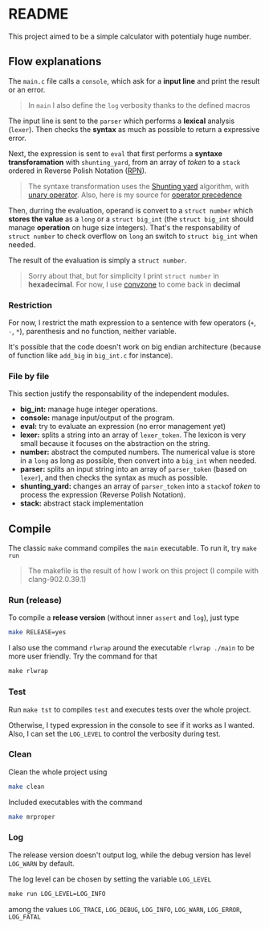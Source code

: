 # README

This project aimed to be a simple calculator with potentialy huge number.



## Flow explanations

The `main.c` file calls a `console`, which ask for a **input line** and print the result or an error.

> In `main` I also define the `log` verbosity thanks to the defined macros

The input line is sent to the `parser` which performs a **lexical** analysis (`lexer`). Then checks the **syntax** as much as possible to return a expressive error.

Next, the expression is sent to `eval` that first performs a **syntaxe transforamation** with `shunting_yard`, from an array of *token* to a `stack` ordered in Reverse Polish Notation ([RPN](https://en.wikipedia.org/wiki/Reverse_Polish_notation)).

> The syntaxe transformation uses the [Shunting yard](https://en.wikipedia.org/wiki/Shunting-yard_algorithm) algorithm, with [unary operator](https://stackoverflow.com/questions/16425571/unary-minus-in-shunting-yard-expression-parser). Also, here is my source for [operator precedence](https://en.wikipedia.org/wiki/Order_of_operations#Programming_languages)
>

Then, durring the evaluation, operand is convert to a `struct number` which **stores the value** as a `long` or a `struct big_int` (the `struct big_int` should manage **operation** on huge size integers). That's the responsability of `struct number` to check overflow on `long` an switch to `struct big_int` when needed.

The result of the evaluation is simply a `struct number`.

> Sorry about that, but for simplicity I print `struct number` in **hexadecimal**. For now, I use [convzone](https://www.convzone.com/hex-to-decimal/) to come back in **decimal**

### Restriction

For now, I restrict the math expression to a sentence with few operators (`+`, `-`, `*`), parenthesis and no function, neither variable.

It's possible that the code doesn't work on big endian architecture (because of function like `add_big` in `big_int.c` for instance).

### File by file

This section justify the responsability of the independent modules.

- **big_int:** manage huge integer operations.
- **console:** manage input/output of the program.
- **eval:** try to evaluate an expression (no error management yet)
- **lexer:** splits a string into an array of `lexer_token`. The lexicon is very small because it focuses on the abstraction on the string.
- **number:** abstract the computed numbers. The numerical value is store in a `long` as long as possible, then convert into a `big_int` when needed.  
- **parser:** splits an input string into an array of `parser_token` (based on `lexer`), and then checks the syntax as much as possible.
- **shunting_yard:** changes an array of `parser_token` into a `stack`of *token* to process the expression (Reverse Polish Notation).
- **stack:** abstract stack implementation



## Compile

The classic `make` command compiles the `main` executable. To run it, try `make run`

> The makefile is the result of how I work on this project (I compile with clang-902.0.39.1)

### Run (release)

To compile a **release version** (without inner `assert` and `log`), just type

```bash
make RELEASE=yes
```

I also use the command `rlwrap` around the executable `rlwrap ./main` to be more user friendly. Try the command for that

```makefile
make rlwrap
```

### Test

Run `make tst` to compiles `test` and executes tests over the whole project.

Otherwise, I typed expression in the console to see if it works as I wanted. Also, I can set the `LOG_LEVEL` to control the verbosity during test.

### Clean

Clean the whole project using

```bash
make clean
```

Included executables with the command

```bash
make mrproper
```

### Log

The release version doesn't output log, while the debug version has level `LOG_WARN` by default.

The log level can be chosen by setting the variable `LOG_LEVEL`

```makefile
make run LOG_LEVEL=LOG_INFO
```

among the values `LOG_TRACE`, `LOG_DEBUG`, `LOG_INFO`, `LOG_WARN`, `LOG_ERROR`, `LOG_FATAL`